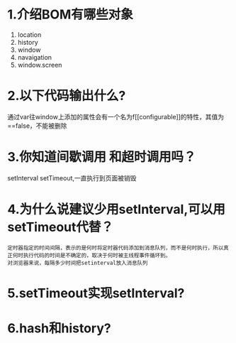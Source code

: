 # 1.介绍BOM有哪些对象
1. location
2. history
3. window
4. navaigation
5. window.screen


# 2.以下代码输出什么?
通过var往window上添加的属性会有一个名为f[[configurable]]的特性，其值为==false，不能被删除

# 3.你知道间歇调用 和超时调用吗？
 setInterval setTimeout,一直执行到页面被销毁

# 4.为什么说建议少用setInterval,可以用setTimeout代替？
    定时器指定的时间间隔，表示的是何时将定时器代码添加到消息队列，而不是何时执行，所以真正何时执行代码的时间是不确定的，取决于何时被主线程事件循环到。
    对浏览器来说，每隔多少时间把setinterval放入消息队列
# 5.setTimeout实现setInterval?

# 6.hash和history?
    
